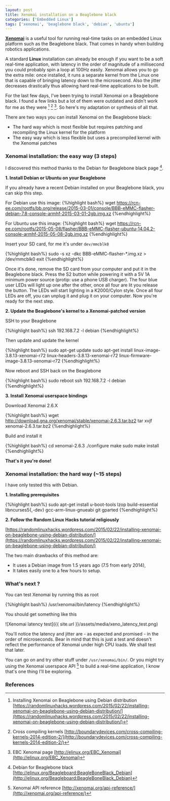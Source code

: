 ```yaml
---
layout: post
title: Xenomai installation on a Beaglebone black
categories: ['Embedded Linux']
tags: ['xenomai', 'beaglebone black', 'debian', 'ubuntu']
---
```


**[Xenomai](http://xenomai.org/)** is a useful tool for running real-time tasks on an embedded Linux platform such as the Beaglebone black.
That comes in handy when building robotics applications.

A standard **Linux** installation can already be enough if you want to be a soft real-time application, with latency in the order of magnitude of a millisecond you could probably spin a loop at 100Hz easily.
Xenomai allows you to go the extra mile: once installed, it runs a separate kernel from the Linux one that is capable of bringing latency down to the microsecond.
Also the jitter decreases drastically thus allowing hard real-time applications to be built.

For the last few days, I've been trying to install Xenomai on a Beaglebone black.
I found a few links but a lot of them were outdated and didn't work for me as they were [^1] [^2] [^3].
So here's my adaptation or synthesis of all that.

There are two ways you can install Xenomai on the Beaglebone black:

- The hard way which is most flexible but requires patching and recompiling the Linux kernel for the platform
- The easy way which is less flexible but uses a precompiled kernel with the Xenomai patches

### Xenomai installation: the easy way (3 steps)

I discovered this method thanks to the Debian for Beaglebone black page [^4].

**1. Install Debian or Ubuntu on your Beaglebone**

If you already have a recent Debian installed on your Beaglebone black, you can skip this step.

For Debian use this image:
{%highlight bash%}
wget https://rcn-ee.com/rootfs/bb.org/release/2015-03-01/console/BBB-eMMC-flasher-debian-7.8-console-armhf-2015-03-01-2gb.img.xz
{%endhighlight%}

For Ubuntu use this image:
{%highlight bash%}
wget https://rcn-ee.com/rootfs/2015-05-08/flasher/BBB-eMMC-flasher-ubuntu-14.04.2-console-armhf-2015-05-08-2gb.img.xz
{%endhighlight%}

Insert your SD card, for me it's under `dev/mmcblk0`

{%highlight bash%}
sudo -s
xz -dkc BBB-eMMC-flasher-*.img.xz > /dev/mmcblk0
exit
{%endhighlight%}

Once it's done, remove the SD card from your computer and put it in the Beaglebone black.
Press the S2 button while powering it with a 5V 1A minimum power source (protip: use a phone USB charger).
The four blue user LEDs will light up one after the other, once all four are lit you release the button.
The LEDs will start lighting in a K2000/Cylon style.
Once all four LEDs are off, you can unplug it and plug it on your computer.
Now you're ready for the next step.

**2. Update the Beaglebone's kernel to a Xenomai-patched version**

SSH to your Beaglebone

{%highlight bash%}
ssh 192.168.7.2 -l debian
{%endhighlight%}

Then update and update the kernel

{%highlight bash%}
sudo apt-get update
sudo apt-get install linux-image-3.8.13-xenomai-r72 linux-headers-3.8.13-xenomai-r72 linux-firmware-image-3.8.13-xenomai-r72
{%endhighlight%}

Now reboot and SSH back on the Beaglebone

{%highlight bash%}
sudo reboot
ssh 192.168.7.2 -l debian
{%endhighlight%}

**3. Install Xenomai userspace bindings**

Download Xenomai 2.6.X

{%highlight bash%}
wget http://download.gna.org/xenomai/stable/xenomai-2.6.3.tar.bz2
tar xvjf xenomai-2.6.3.tar.bz2
{%endhighlight%}

Build and install it

{%highlight bash%}
cd xenomai-2.6.3
./configure
make
sudo make install
{%endhighlight%}

**That's it you're done!**

### Xenomai installation: the hard way (~15 steps)

I have only tested this with Debian.

**1. Installing prerequisites**

{%highlight bash%}
sudo apt-get install u-boot-tools lzop build-essential libncurses5{,-dev} gcc-arm-linux-gnueabi git gparted
{%endhighlight%}

**2. Follow the Random Linux Hacks tutorial religiously**

[https://randomlinuxhacks.wordpress.com/2015/02/22/installing-xenomai-on-beaglebone-using-debian-distribution/](https://randomlinuxhacks.wordpress.com/2015/02/22/installing-xenomai-on-beaglebone-using-debian-distribution/)

The two main drawbacks of this method are:

* It uses a Debian image from 1.5 years ago (7.5 from early 2014),
* It takes easily one to a few hours to setup.

### What's next ?

You can test Xenomai by running this as root

{%highlight bash%}
/usr/xenomai/bin/latency
{%endhighlight%}

You should get something like this

![Xenomai latency test]({{ site.url }}/assets/media/xeno_latency_test.png)

You'll notice the latency and jitter are - as expected and promised - in the order of microseconds.
Bear in mind that this is just a test and doesn't reflect the performance of Xenomai under high CPU loads.
We shall test that later.

You can go on and try other stuff under `/usr/xenomai/bin/`.
Or you might try using the Xenomai userspace API [^5] to build a real-time application, I know that's one thing I'll be exploring.

### References

[^1]: Installing Xenomai on Beaglebone using Debian distribution [https://randomlinuxhacks.wordpress.com/2015/02/22/installing-xenomai-on-beaglebone-using-debian-distribution/](https://randomlinuxhacks.wordpress.com/2015/02/22/installing-xenomai-on-beaglebone-using-debian-distribution/)

[^2]: Cross compiling kernels [http://boundarydevices.com/cross-compiling-kernels-2014-edition-2/](http://boundarydevices.com/cross-compiling-kernels-2014-edition-2/)

[^3]: EBC Xenomai page [http://elinux.org/EBC_Xenomai](http://elinux.org/EBC_Xenomai)

[^4]: Debian for Beaglebone black [http://elinux.org/Beagleboard:BeagleBoneBlack_Debian](http://elinux.org/Beagleboard:BeagleBoneBlack_Debian)

[^5]: Xenomai API reference [http://xenomai.org/api-reference/](http://xenomai.org/api-reference/)
